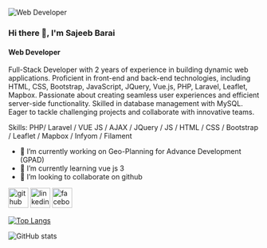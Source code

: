 ![Web Developer](https://media.licdn.com/dms/image/D5616AQHV4QD2QOt-HA/profile-displaybackgroundimage-shrink_350_1400/0/1721291159771?e=1726704000&v=beta&t=-WnMSwCVYE3QXyiGccNe0hb115GD06oKQEWn8EVpwS4)
### Hi there 👋, I'm Sajeeb Barai
#### Web Developer


Full-Stack Developer with 2 years of experience in building dynamic web applications. Proficient in front-end and back-end technologies, including HTML, CSS, Bootstrap, JavaScript, JQuery, Vue.js, PHP, Laravel, Leaflet, Mapbox. Passionate about creating seamless user experiences and efficient server-side functionality. Skilled in database management with MySQL. Eager to tackle challenging projects and collaborate with innovative teams.

Skills: PHP/ Laravel / VUE JS / AJAX / JQuery / JS / HTML / CSS / Bootstrap / Leaflet / Mapbox / Infyom / Filament

- 🔭 I’m currently working on Geo-Planning for Advance Development (GPAD) 
- 🌱 I’m currently learning vue js 3 
- 👯 I’m looking to collaborate on github 


[<img src='https://cdn.jsdelivr.net/npm/simple-icons@3.0.1/icons/github.svg' alt='github' height='40'>](https://github.com/sajeebbarai8290)  [<img src='https://cdn.jsdelivr.net/npm/simple-icons@3.0.1/icons/linkedin.svg' alt='linkedin' height='40'>](https://www.linkedin.com/in/sajeeb-barai-4802a5169/)  [<img src='https://cdn.jsdelivr.net/npm/simple-icons@3.0.1/icons/facebook.svg' alt='facebook' height='40'>](https://www.facebook.com/sajib.barai.98)  

[![Top Langs](https://github-readme-stats.vercel.app/api/top-langs/?username=sajeebbarai8290)](https://github.com/anuraghazra/github-readme-stats)

![GitHub stats](https://github-readme-stats.vercel.app/api?username=sajeebbarai8290&show_icons=true)  

